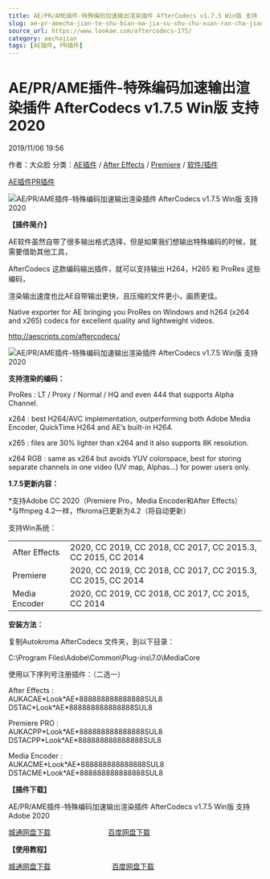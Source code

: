 ```yaml
---
title: AE/PR/AME插件-特殊编码加速输出渲染插件 AfterCodecs v1.7.5 Win版 支持 2020
slug: ae-pr-amecha-jian-te-shu-bian-ma-jia-su-shu-chu-xuan-ran-cha-jian-aftercodecs-v1-7-5-winban-zhi-chi-2020
source_url: https://www.lookae.com/aftercodecs-175/
category: aechajian
tags: [AE插件, PR插件]
---
```

# AE/PR/AME插件-特殊编码加速输出渲染插件 AfterCodecs v1.7.5 Win版 支持 2020

2019/11/06 19:56

作者：大众脸
分类：[AE插件](https://www.lookae.com/after-effects/aechajian/) / [After Effects](https://www.lookae.com/after-effects/) / [Premiere](https://www.lookae.com/qitarjcj/premierezy/) / [软件/插件](https://www.lookae.com/qitarjcj/)

[AE插件](https://www.lookae.com/tag/ae%e6%8f%92%e4%bb%b6/)[PR插件](https://www.lookae.com/tag/pr%e6%8f%92%e4%bb%b6/)

![AE/PR/AME插件-特殊编码加速输出渲染插件 AfterCodecs v1.7.5 Win版 支持 2020](https://www.lookae.com/wp-content/uploads/2017/05/AfterCodecs-.jpg "AE/PR/AME插件-特殊编码加速输出渲染插件 AfterCodecs v1.7.5 Win版 支持 2020-LookAE.com")

**【插件简介】**

AE软件虽然自带了很多输出格式选择，但是如果我们想输出特殊编码的时候，就需要借助其他工具，

AfterCodecs 这款编码输出插件，就可以支持输出 H264，H265 和 ProRes 这些编码，

渲染输出速度也比AE自带输出更快，且压缩的文件更小，画质更佳。

Native exporter for AE bringing you ProRes on Windows and h264 (x264 and x265) codecs for excellent quality and lightweight videos.

http://aescripts.com/aftercodecs/

![AE/PR/AME插件-特殊编码加速输出渲染插件 AfterCodecs v1.7.5 Win版 支持 2020](https://img.alicdn.com/imgextra/i3/705956171/O1CN01v4IRSZ1vSMh8UslDY_!!705956171.gif "AE/PR/AME插件-特殊编码加速输出渲染插件 AfterCodecs v1.7.5 Win版 支持 2020-LookAE.com")

**支持渲染的编码：**

ProRes : LT / Proxy / Normal / HQ and even 444 that supports Alpha Channel.

x264 : best H264/AVC implementation, outperforming both Adobe Media Encoder, QuickTime H264 and AE’s built-in H264.

x265 : files are 30% lighter than x264 and it also supports 8K resolution.

x264 RGB : same as x264 but avoids YUV colorspace, best for storing separate channels in one video (UV map, Alphas…) for power users only.

**1.7.5更新内容：**

\*支持Adobe CC 2020（Premiere Pro，Media Encoder和After Effects）  
\*与ffmpeg 4.2一样，ffkroma已更新为4.2（将自动更新）

支持Win系统：

|  |  |
| --- | --- |
| After Effects | 2020, CC 2019, CC 2018, CC 2017, CC 2015.3, CC 2015, CC 2014 |
| Premiere | 2020, CC 2019, CC 2018, CC 2017, CC 2015.3, CC 2015, CC 2014 |
| Media Encoder | 2020, CC 2019, CC 2018, CC 2017, CC 2015, CC 2014 |

**安装方法：**

复制Autokroma AfterCodecs 文件夹，到以下目录：

C:\Program Files\Adobe\Common\Plug-ins\7.0\MediaCore

使用以下序列号注册插件：（二选一）

After Effects :  
AUKACAE\*Look\*AE\*888888888888888SUL8  
DSTAC\*Look\*AE\*888888888888888SUL8

Premiere PRO :  
AUKACPP\*Look\*AE\*888888888888888SUL8  
DSTACPP\*Look\*AE\*888888888888888SUL8

Media Encoder :  
AUKACME\*Look\*AE\*888888888888888SUL8  
DSTACME\*Look\*AE\*888888888888888SUL8

**【插件下载】**

AE/PR/AME插件-特殊编码加速输出渲染插件 AfterCodecs v1.7.5 Win版 支持Adobe 2020

[城通网盘下载](https://tc5.us/file/680462-406406714)                             [百度网盘下载](https://pan.baidu.com/s/10sNv5JSQJpd2OcU6QamU7w)

**【使用教程】**

[城通网盘下载](https://tc5.us/file/680462-406407782)                               [百度网盘下载](https://pan.baidu.com/s/1kqhVRXRTbgKT07R3Njx2mA)
